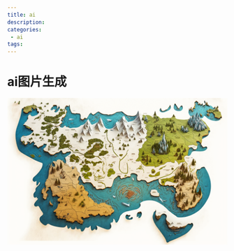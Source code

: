 ```yaml
---
title: ai
description:
categories:
 - ai
tags:
---
```


# ai图片生成

![Mobile Preview](/assets/images/ai/newworld.png)

